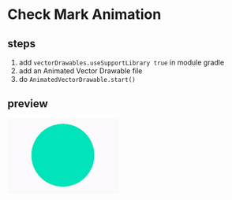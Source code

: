 # Check Mark Animation

## steps
1. add `vectorDrawables.useSupportLibrary true` in module gradle
2. add an Animated Vector Drawable file
3. do `AnimatedVectorDrawable.start()`

## preview
![preview](preview/preview.gif)